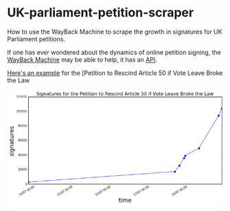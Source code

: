 # UK-parliament-petition-scraper
How to use the WayBack Machine to scrape the growth in signatures for UK Parliament petitions.

If one has ever wondered about the dynamics of online petition signing, the
[WayBack Machine](https://archive.org/web/) may be able to help, it has an
[API](https://github.com/internetarchive/wayback/tree/master/wayback-cdx-server).

[Here's an example](https://github.com/augeas/UK-parliament-petition-scraper/blob/master/rescind_art_50.ipynb)
for the [Petition to Rescind Article 50 if Vote Leave Broke the Law

![signatures chart](https://raw.githubusercontent.com/augeas/UK-parliament-petition-scraper/master/rescind_art_50.png)
